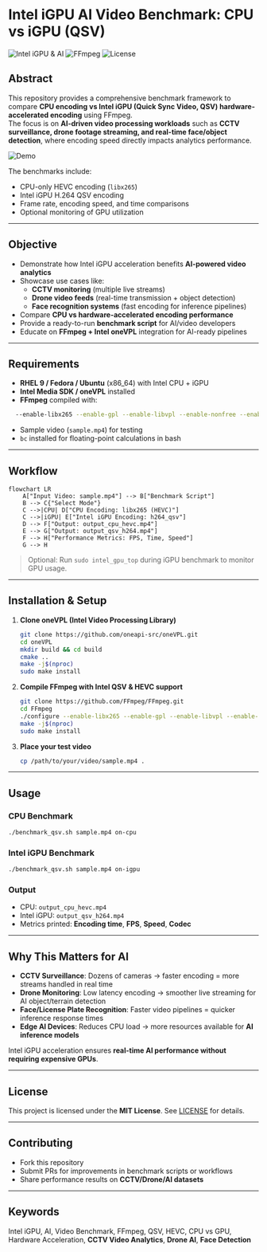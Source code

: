 # Intel iGPU AI Video Benchmark: CPU vs iGPU (QSV)

![Intel iGPU & AI](https://img.shields.io/badge/Intel-iGPU%20AI-blue) ![FFmpeg](https://img.shields.io/badge/FFmpeg-Benchmark-orange) ![License](https://img.shields.io/badge/License-MIT-green)

## Abstract
This repository provides a comprehensive benchmark framework to compare **CPU encoding vs Intel iGPU (Quick Sync Video, QSV) hardware-accelerated encoding** using FFmpeg.  
The focus is on **AI-driven video processing workloads** such as **CCTV surveillance, drone footage streaming, and real-time face/object detection**, where encoding speed directly impacts analytics performance.  

![Demo](/demo.gif)



The benchmarks include:
- CPU-only HEVC encoding (`libx265`)
- Intel iGPU H.264 QSV encoding
- Frame rate, encoding speed, and time comparisons
- Optional monitoring of GPU utilization

---

## Objective
- Demonstrate how Intel iGPU acceleration benefits **AI-powered video analytics**
- Showcase use cases like:
  - **CCTV monitoring** (multiple live streams)
  - **Drone video feeds** (real-time transmission + object detection)
  - **Face recognition systems** (fast encoding for inference pipelines)
- Compare **CPU vs hardware-accelerated encoding performance**
- Provide a ready-to-run **benchmark script** for AI/video developers
- Educate on **FFmpeg + Intel oneVPL** integration for AI-ready pipelines

---

## Requirements
- **RHEL 9 / Fedora / Ubuntu** (x86_64) with Intel CPU + iGPU  
- **Intel Media SDK / oneVPL** installed  
- **FFmpeg** compiled with:

```bash
  --enable-libx265 --enable-gpl --enable-libvpl --enable-nonfree --enable-libmfx
```

* Sample video (`sample.mp4`) for testing
* `bc` installed for floating-point calculations in bash

---

## Workflow

```mermaid
flowchart LR
    A["Input Video: sample.mp4"] --> B["Benchmark Script"]
    B --> C{"Select Mode"}
    C -->|CPU| D["CPU Encoding: libx265 (HEVC)"]
    C -->|iGPU| E["Intel iGPU Encoding: h264_qsv"]
    D --> F["Output: output_cpu_hevc.mp4"]
    E --> G["Output: output_qsv_h264.mp4"]
    F --> H["Performance Metrics: FPS, Time, Speed"]
    G --> H
```

> Optional: Run `sudo intel_gpu_top` during iGPU benchmark to monitor GPU usage.

---

## Installation & Setup

1. **Clone oneVPL (Intel Video Processing Library)**

   ```bash
   git clone https://github.com/oneapi-src/oneVPL.git
   cd oneVPL
   mkdir build && cd build
   cmake ..
   make -j$(nproc)
   sudo make install
   ```

2. **Compile FFmpeg with Intel QSV & HEVC support**

   ```bash
   git clone https://github.com/FFmpeg/FFmpeg.git
   cd FFmpeg
   ./configure --enable-libx265 --enable-gpl --enable-libvpl --enable-nonfree --enable-libmfx
   make -j$(nproc)
   sudo make install
   ```

3. **Place your test video**

   ```bash
   cp /path/to/your/video/sample.mp4 .
   ```

---

## Usage

### CPU Benchmark

```bash
./benchmark_qsv.sh sample.mp4 on-cpu
```

### Intel iGPU Benchmark

```bash
./benchmark_qsv.sh sample.mp4 on-igpu
```

### Output

* CPU: `output_cpu_hevc.mp4`
* Intel iGPU: `output_qsv_h264.mp4`
* Metrics printed: **Encoding time**, **FPS**, **Speed**, **Codec**

---

## Why This Matters for AI

* **CCTV Surveillance**: Dozens of cameras → faster encoding = more streams handled in real time
* **Drone Monitoring**: Low latency encoding → smoother live streaming for AI object/terrain detection
* **Face/License Plate Recognition**: Faster video pipelines = quicker inference response times
* **Edge AI Devices**: Reduces CPU load → more resources available for **AI inference models**

Intel iGPU acceleration ensures **real-time AI performance without requiring expensive GPUs**.

---

## License

This project is licensed under the **MIT License**.
See [LICENSE](LICENSE) for details.

---

## Contributing

* Fork this repository
* Submit PRs for improvements in benchmark scripts or workflows
* Share performance results on **CCTV/Drone/AI datasets**

---

## Keywords

Intel iGPU, AI, Video Benchmark, FFmpeg, QSV, HEVC, CPU vs GPU, Hardware Acceleration, **CCTV Video Analytics**, **Drone AI**, **Face Detection**

